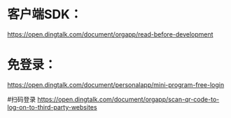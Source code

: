 # 客户端SDK：
https://open.dingtalk.com/document/orgapp/read-before-development
# 免登录：
https://open.dingtalk.com/document/personalapp/mini-program-free-login

#扫码登录
https://open.dingtalk.com/document/orgapp/scan-qr-code-to-log-on-to-third-party-websites
